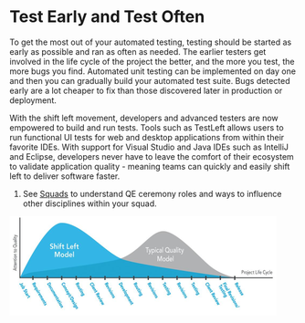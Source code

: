 # Test Early and Test Often

To get the most out of your automated testing, testing should be started
as early as possible and ran as often as needed. The earlier testers get
involved in the life cycle of the project the better, and the more you
test, the more bugs you find. Automated unit testing can be implemented
on day one and then you can gradually build your automated test suite.
Bugs detected early are a lot cheaper to fix than those discovered later
in production or deployment.

With the shift left movement, developers and advanced testers are now
empowered to build and run tests. Tools such as TestLeft allows users to
run functional UI tests for web and desktop applications from within
their favorite IDEs. With support for Visual Studio and Java IDEs such
as IntelliJ and Eclipse, developers never have to leave the comfort of
their ecosystem to validate application quality - meaning teams can
quickly and easily shift left to deliver software faster.

1.  See [Squads](https://confluence.qantas.com.au/display/QQE/Squads) to understand QE ceremony roles and ways to influence other disciplines within your squad.

![](attachments/119682923/119682928.png)